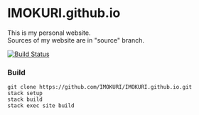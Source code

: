 # IMOKURI.github.io

This is my personal website.  
Sources of my website are in "source" branch.  

[![Build Status](https://travis-ci.org/IMOKURI/IMOKURI.github.io.svg?branch=source)](https://travis-ci.org/IMOKURI/IMOKURI.github.io)


### Build

~~~
git clone https://github.com/IMOKURI/IMOKURI.github.io.git
stack setup
stack build
stack exec site build
~~~
